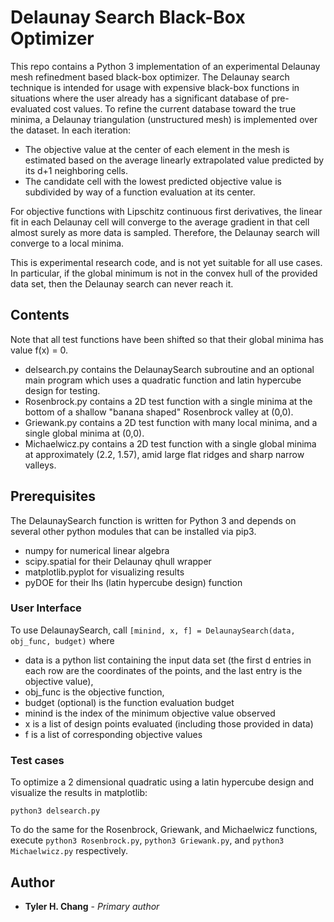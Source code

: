 # Delaunay Search Black-Box Optimizer

This repo contains a Python 3 implementation of an experimental Delaunay
mesh refinedment based black-box optimizer.
The Delaunay search technique is intended for usage with expensive black-box
functions in situations where the user already has a significant database of
pre-evaluated cost values.
To refine the current database toward the true minima, a Delaunay triangulation
(unstructured mesh) is implemented over the dataset.
In each iteration:
 - The objective value at the center of each element in the mesh is estimated
   based on the average linearly extrapolated value predicted by its d+1
   neighboring cells.
 - The candidate cell with the lowest predicted objective value is subdivided
   by way of a function evaluation at its center.

For objective functions with Lipschitz continuous first derivatives, the
linear fit in each Delaunay cell will converge to the average gradient in that
cell almost surely as more data is sampled.
Therefore, the Delaunay search will converge to a local minima.

This is experimental research code, and is not yet suitable for all use
cases.
In particular, if the global minimum is not in the convex hull of the provided
data set, then the Delaunay search can never reach it.

## Contents

Note that all test functions have been shifted so that their global minima
has value f(x) = 0.

 - delsearch.py contains the DelaunaySearch subroutine and an optional main
   program which uses a quadratic function and latin hypercube design for
   testing.
 - Rosenbrock.py contains a 2D test function with a single minima at the
   bottom of a shallow "banana shaped" Rosenbrock valley at (0,0).
 - Griewank.py contains a 2D test function with many local minima, and
   a single global minima at (0,0).
 - Michaelwicz.py contains a 2D test function with a single global minima
   at approximately (2.2, 1.57), amid large flat ridges and sharp narrow
   valleys.

## Prerequisites

The DelaunaySearch function is written for Python 3 and depends on several
other python modules that can be installed via pip3.
 - numpy for numerical linear algebra
 - scipy.spatial for their Delaunay qhull wrapper
 - matplotlib.pyplot for visualizing results
 - pyDOE for their lhs (latin hypercube design) function

### User Interface

To use DelaunaySearch, call
``
[minind, x, f] = DelaunaySearch(data, obj_func, budget)
``
where
 - data is a python list containing the input data set (the first d entries
in each row are the coordinates of the points, and the last entry is the
objective value),
 - obj\_func is the objective function,
 - budget (optional) is the function evaluation budget
 - minind is the index of the minimum objective value observed
 - x is a list of design points evaluated (including those provided in data)
 - f is a list of corresponding objective values

### Test cases

To optimize a 2 dimensional quadratic using a latin hypercube design and
visualize the results in matplotlib:

``
python3 delsearch.py
``

To do the same for the Rosenbrock, Griewank, and Michaelwicz functions,
execute ``python3 Rosenbrock.py``, ``python3 Griewank.py``, and
``python3 Michaelwicz.py`` respectively.

## Author

* **Tyler H. Chang** - *Primary author*

